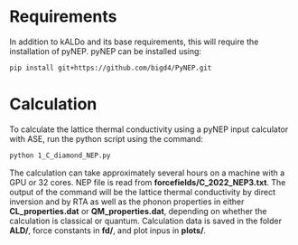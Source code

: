 # Requirements
In addition to kALDo and its base requirements, this will require the installation of pyNEP. pyNEP can be installed using:
```bash
pip install git+https://github.com/bigd4/PyNEP.git
```

# Calculation
To calculate the lattice thermal conductivity using a pyNEP input calculator with ASE, run the python script using the command:
```bash
python 1_C_diamond_NEP.py
```
The calculation can take approximately several hours on a machine with a GPU or 32 cores. NEP file is read from **forcefields/C_2022_NEP3.txt**. The output of the command will be the lattice thermal conductivity by direct inversion and by RTA as well as the phonon properties in either **CL_properties.dat** or **QM_properties.dat**, depending on whether the calculation is classical or quantum. Calculation data is saved in the folder **ALD/**, force constants in **fd/**, and plot inpus in **plots/**. 
